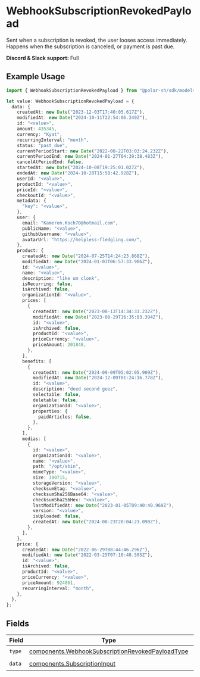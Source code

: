 # WebhookSubscriptionRevokedPayload

Sent when a subscription is revoked, the user looses access immediately.
Happens when the subscription is canceled, or payment is past due.

**Discord & Slack support:** Full

## Example Usage

```typescript
import { WebhookSubscriptionRevokedPayload } from "@polar-sh/sdk/models/components";

let value: WebhookSubscriptionRevokedPayload = {
  data: {
    createdAt: new Date("2023-12-03T17:40:05.617Z"),
    modifiedAt: new Date("2024-10-11T22:54:06.249Z"),
    id: "<value>",
    amount: 435345,
    currency: "Kyat",
    recurringInterval: "month",
    status: "past_due",
    currentPeriodStart: new Date("2022-08-22T03:03:24.232Z"),
    currentPeriodEnd: new Date("2024-01-27T04:39:38.483Z"),
    cancelAtPeriodEnd: false,
    startedAt: new Date("2024-10-08T19:25:01.027Z"),
    endedAt: new Date("2024-10-28T15:58:42.928Z"),
    userId: "<value>",
    productId: "<value>",
    priceId: "<value>",
    checkoutId: "<value>",
    metadata: {
      "key": "<value>",
    },
    user: {
      email: "Kameron.Koch70@hotmail.com",
      publicName: "<value>",
      githubUsername: "<value>",
      avatarUrl: "https://helpless-fledgling.com/",
    },
    product: {
      createdAt: new Date("2024-07-25T14:24:23.868Z"),
      modifiedAt: new Date("2024-01-03T06:57:33.906Z"),
      id: "<value>",
      name: "<value>",
      description: "like um clonk",
      isRecurring: false,
      isArchived: false,
      organizationId: "<value>",
      prices: [
        {
          createdAt: new Date("2023-08-13T14:34:33.232Z"),
          modifiedAt: new Date("2023-08-29T16:35:03.394Z"),
          id: "<value>",
          isArchived: false,
          productId: "<value>",
          priceCurrency: "<value>",
          priceAmount: 201848,
        },
      ],
      benefits: [
        {
          createdAt: new Date("2024-09-09T05:02:05.909Z"),
          modifiedAt: new Date("2024-12-09T01:24:16.778Z"),
          id: "<value>",
          description: "deed second geez",
          selectable: false,
          deletable: false,
          organizationId: "<value>",
          properties: {
            paidArticles: false,
          },
        },
      ],
      medias: [
        {
          id: "<value>",
          organizationId: "<value>",
          name: "<value>",
          path: "/opt/sbin",
          mimeType: "<value>",
          size: 380715,
          storageVersion: "<value>",
          checksumEtag: "<value>",
          checksumSha256Base64: "<value>",
          checksumSha256Hex: "<value>",
          lastModifiedAt: new Date("2023-01-05T09:40:40.960Z"),
          version: "<value>",
          isUploaded: false,
          createdAt: new Date("2024-08-23T20:04:23.090Z"),
        },
      ],
    },
    price: {
      createdAt: new Date("2022-06-29T08:44:46.296Z"),
      modifiedAt: new Date("2022-03-25T07:10:48.505Z"),
      id: "<value>",
      isArchived: false,
      productId: "<value>",
      priceCurrency: "<value>",
      priceAmount: 924861,
      recurringInterval: "month",
    },
  },
};
```

## Fields

| Field                                                                                                                | Type                                                                                                                 | Required                                                                                                             | Description                                                                                                          |
| -------------------------------------------------------------------------------------------------------------------- | -------------------------------------------------------------------------------------------------------------------- | -------------------------------------------------------------------------------------------------------------------- | -------------------------------------------------------------------------------------------------------------------- |
| `type`                                                                                                               | [components.WebhookSubscriptionRevokedPayloadType](../../models/components/webhooksubscriptionrevokedpayloadtype.md) | :heavy_check_mark:                                                                                                   | N/A                                                                                                                  |
| `data`                                                                                                               | [components.SubscriptionInput](../../models/components/subscriptioninput.md)                                         | :heavy_check_mark:                                                                                                   | N/A                                                                                                                  |
